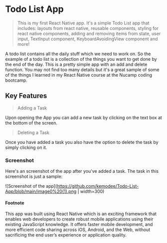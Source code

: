 # Todo List App

>This is my first React Native app. It's a simple Todo List app that includes: layouts from react native, reusable components, styling for react native components, adding and removing items from state, user input, TextInput component, KeyboardAvoidingView component and more!

A todo list contains all the daily stuff which we need to work on. So the example of a todo list is a collection of the things you want to get done by the end of the day. This is a pretty simple app with an add and delete function. You may not find too many details but it's a great sample of some of the things I learned in my React Native course at the Nucamp coding bootcamp.

## Key Features

>Adding a Task

Upon opening the App you can add a new task by clicking on the text box at the bottom of the screen.

>Deleting a Task

Once you have added a task you also have the option to delete the task by simply clicking on it.

### Screenshot

Here's an screenshot of the app after you've added a task. The task in this screenshot is just a sample:

![Screenshot of the app](https://github.com/kemodee/Todo-List-App/blob/main/image0%20(1).png | width=300)

#### Footnote

This app was built using React Native which is an exciting framework that enables web developers to create robust mobile applications using their existing JavaScript knowledge. It offers faster mobile development, and more efficient code sharing across iOS, Android, and the Web, without sacrificing the end user’s experience or application quality. 


